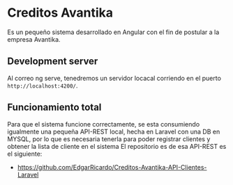 # Creditos Avantika

Es un pequeño sistema desarrollado en Angular con el fin de postular a la empresa Avantika.

## Development server

Al correo ng serve, tenedremos un servidor locacal corriendo en el puerto `http://localhost:4200/`.

## Funcionamiento total

Para que el sistema funcione correctamente, se esta consumiendo igualmente una pequeña API-REST local, hecha en Laravel con una DB en MYSQL, por lo que es necesaria tenerla para poder registrar clientes y obtener la lista de cliente en el sistema
El repositorio es de esa API-REST es el siguiente:
* https://github.com/EdgarRicardo/Creditos-Avantika-API-Clientes-Laravel

